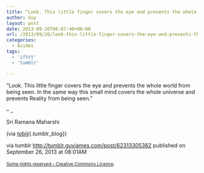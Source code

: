 ```yaml
---
title: “Look. This little finger covers the eye and prevents the whole world from being seen. In the same…”
author: Guy
layout: post
date: 2013-09-26T06:07:40+00:00
url: /2013/09/26/look-this-little-finger-covers-the-eye-and-prevents-the-whole-world-from-being-seen-in-the-same/
categories:
  - Asides
tags:
  - 'ifttt'
  - 'tumblr'

---
```

“Look. This little finger covers the eye and prevents the whole world from being seen. In the same way this small mind covers the whole universe and prevents Reality from being seen.”

&#8211; _</p> 

Sri Ramana Maharshi

(via [tobiji][1]{.tumblr_blog})

</em>

via tumblr http://tumblr.guyjames.com/post/62313305362 published on September 26, 2013 at 08:01AM

<small><a href="https://creativecommons.org/licenses/by-nc/3.0/" target="_blank">Some rights reserved &#8211; Creative Commons Licence</a></small>.

 [1]: https://web.archive.org/web/20180316051353/http://tobiji.tumblr.com:80/
